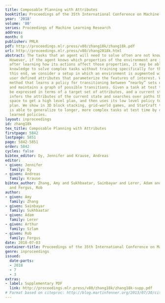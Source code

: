 ```yaml
---
title: Composable Planning with Attributes
booktitle: Proceedings of the 35th International Conference on Machine Learning
year: '2018'
volume: '80'
series: Proceedings of Machine Learning Research
address: 
month: 0
publisher: PMLR
pdf: http://proceedings.mlr.press/v80/zhang18k/zhang18k.pdf
url: http://proceedings.mlr.press/v80/zhang2018k.html
abstract: The tasks that an agent will need to solve often are not known during training.
  However, if the agent knows which properties of the environment are important then,
  after learning how its actions affect those properties, it may be able to use this
  knowledge to solve complex tasks without training specifically for them. Towards
  this end, we consider a setup in which an environment is augmented with a set of
  user defined attributes that parameterize the features of interest. We propose a
  method that learns a policy for transitioning between “nearby” sets of attributes,
  and maintains a graph of possible transitions. Given a task at test time that can
  be expressed in terms of a target set of attributes, and a current state, our model
  infers the attributes of the current state and searches over paths through attribute
  space to get a high level plan, and then uses its low level policy to execute the
  plan. We show in 3D block stacking, grid-world games, and StarCraft that our model
  is able to generalize to longer, more complex tasks at test time by composing simpler
  learned policies.
layout: inproceedings
id: zhang18k
tex_title: Composable Planning with Attributes
firstpage: 5842
lastpage: 5851
page: 5842-5851
order: 5842
cycles: false
bibtex_editor: Dy, Jennifer and Krause, Andreas
editor:
- given: Jennifer
  family: Dy
- given: Andreas
  family: Krause
bibtex_author: Zhang, Amy and Sukhbaatar, Sainbayar and Lerer, Adam and Szlam, Arthur
  and Fergus, Rob
author:
- given: Amy
  family: Zhang
- given: Sainbayar
  family: Sukhbaatar
- given: Adam
  family: Lerer
- given: Arthur
  family: Szlam
- given: Rob
  family: Fergus
date: 2018-07-03
container-title: Proceedings of the 35th International Conference on Machine Learning
genre: inproceedings
issued:
  date-parts:
  - 2018
  - 7
  - 3
extras:
- label: Supplementary PDF
  link: http://proceedings.mlr.press/v80/zhang18k/zhang18k-supp.pdf
# Format based on citeproc: http://blog.martinfenner.org/2013/07/30/citeproc-yaml-for-bibliographies/
---
```

